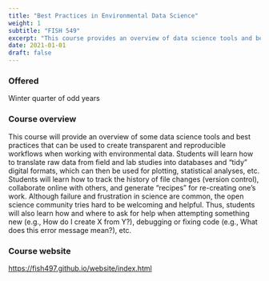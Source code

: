 ```yaml
---
title: "Best Practices in Environmental Data Science"
weight: 1
subtitle: "FISH 549"
excerpt: "This course provides an overview of data science tools and best practices that can be used to create transparent and reproducible workflows when working with environmental data. Students learn how to translate raw data from field and lab studies into databases and “tidy” digital formats, which can then be used for plotting, statistical analyses, etc. Students learn how to track the history of file changes (version control), collaborate online with others, and generate “recipes” for re-creating one’s work. Students also learn how and where to ask for help when attempting something new (e.g., How do I create X from Y?), debugging or fixing code (e.g., What does this error message mean?), etc."
date: 2021-01-01
draft: false
---
```


### Offered

Winter quarter of odd years

### Course overview

This course will provide an overview of some data science tools and best practices that can be used to create transparent and reproducible workflows when working with environmental data. Students will learn how to translate raw data from field and lab studies into databases and “tidy” digital formats, which can then be used for plotting, statistical analyses, etc. Students will learn how to track the history of file changes (version control), collaborate online with others, and generate “recipes” for re-creating one’s work. Although failure and frustration in science are common, the open science community tries hard to be welcoming and helpful. Thus, students will also learn how and where to ask for help when attempting something new (e.g., How do I create X from Y?), debugging or fixing code (e.g., What does this error message mean?), etc.

### Course website

https://fish497.github.io/website/index.html
